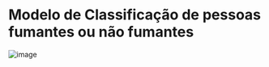 # Modelo de Classificação de pessoas fumantes ou não fumantes

![image](https://user-images.githubusercontent.com/87080266/155068325-a4d92542-c9d2-4f48-8b07-169f61b63626.png)

